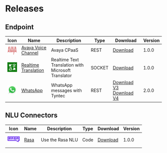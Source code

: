 # Releases

## Endpoint

| Icon  | Name  | Description | Type | Download  | Version  |
|---|---|---|---|---|--|
| <img src="./endpoint/avayaVoiceChannel/icon.png" width="40"></img> |  [Avaya Voice Channel](./endpoint/avayaVoiceChannel/) |  Avaya CPaaS | REST | [Download](https://github.com/Cognigy/TransformersSamples/releases/download/avayavoicechannel100/transformer.ts) |  1.0.0 |
| <img src="./endpoint/realtimeTranslationTransformer/docs/translator.png" width="40"></img> |  [Realtime Translation](./endpoint/realtimeTranslationTransformer/) |  Realtime Text Translation with Microsoft Translator | SOCKET | [Download](https://github.com/Cognigy/TransformersSamples/releases/download/realtimeTranslation100/transformer.ts) |  1.0.0 |
| <img src="./endpoint/tyntecWhatsAppTransformer/docs/whatsapp.svg" width="40"></img> |  [WhatsApp](./endpoint/tyntecWhatsAppTransformer/) |  WhatsApp messages with Tyntec | REST | [Download V3](https://github.com/Cognigy/TransformersSamples/releases/download/tyntecWhatsApp200/transformer-v3.ts) [Download V4](https://github.com/Cognigy/TransformersSamples/releases/download/tyntecWhatsApp200/transformer-v4.ts) |  2.0.0 |


## NLU Connectors

| Icon  | Name  | Description | Type | Download  | Version  |
|---|---|---|---|---|--|
| <img src="./nlu-connector/rasa/icon.png" width="40"></img> |  [Rasa](./nlu-connector/rasa/) |  Use the Rasa NLU | Code | [Download](https://github.com/Cognigy/TransformersSamples/releases/download/rasa100/transformer.ts) |  1.0.0 |